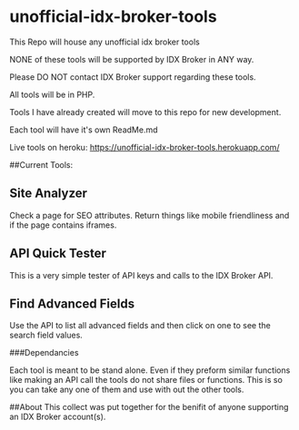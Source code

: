 # unofficial-idx-broker-tools

This Repo will house any unofficial idx broker tools

NONE of these tools will be supported by IDX Broker in ANY way.

Please DO NOT contact IDX Broker support regarding these tools.

All tools will be in PHP.

Tools I have already created will move to this repo for new development.

Each tool will have it's own ReadMe.md

Live tools on heroku: https://unofficial-idx-broker-tools.herokuapp.com/


##Current Tools:

## Site Analyzer
Check a page for SEO attributes. Return things like mobile friendliness and if the page contains iframes.

## API Quick Tester
This is a very simple tester of API keys and calls to the IDX Broker API.

## Find Advanced Fields
Use the API to list all advanced fields and then click on one to see the search field values.

###Dependancies

Each tool is meant to be stand alone. Even if they preform similar functions like making an API call the tools do not share files or functions. This is so you can take any one of them and use with out the other tools.

##About
This collect was put together for the benifit of anyone supporting an IDX Broker account(s).
